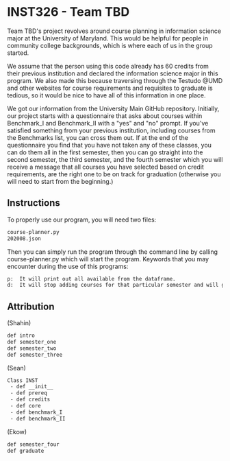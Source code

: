 # INST326 - Team TBD

Team TBD's project revolves around course planning in information science major at the University of Maryland.  This would be helpful for people in community college backgrounds, which is where each of us in the group started.

We assume that the person using this code already has 60 credits from their previous institution and declared the information science major in this program.  We also made this because traversing through the Testudo @UMD and other websites for course requirements and requisites to graduate is tedious, so it would be nice to have all of this information in one place.

We got our information from the University Main GitHub repository.  Initially, our project starts with a questionnaire that asks about courses within Benchmark_I and Benchmark_II with a "yes" and "no" prompt.  If you've satisfied something from your previous institution, including courses from the Benchmarks list, you can cross them out.  If at the end of the questionnaire you find that you have not taken any of these classes, you can do them all in the first semester, then you can go straight into the second semester, the third semester, and the fourth semester which you will receive a message that all courses you have selected based on credit requirements, are the right one to be on track for graduation (otherwise you will need to start from the beginning.)


## Instructions

To properly use our program, you will need two files:

```txt
course-planner.py
202008.json
```
Then you can simply run the program through the command line by calling course-planner.py which will start the program.
Keywords that you may encounter during the use of this programs:
```txt
p:  It will print out all available from the dataframe.
d:  It will stop adding courses for that particular semester and will go the next one. Depending on what courses have been selected, this may delay the graduation, and the user need to start the program again.
```



## Attribution

(Shahin)
```txt
def intro
def semester_one
def semester_two
def semester_three
```

(Sean)

```txt
Class INST
 - def __init__
 - def prereq
 - def credits
 - def core
 - def benchmark_I
 - def benchmark_II
```

(Ekow)
```txt
def semester_four
def graduate
```
